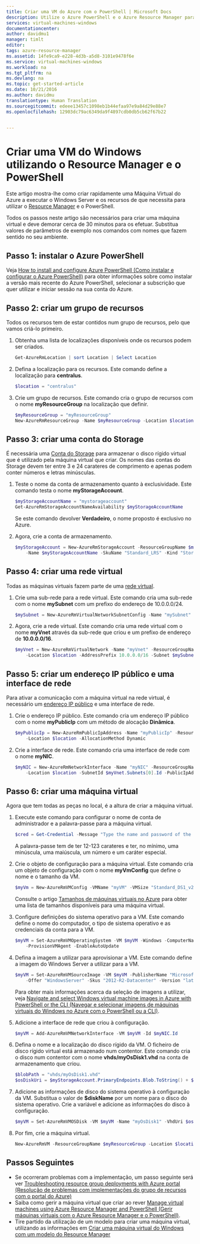 ```yaml
---
title: Criar uma VM do Azure com o PowerShell | Microsoft Docs
description: Utilize o Azure PowerShell e o Azure Resource Manager para criar facilmente uma nova VM com o Windows Server.
services: virtual-machines-windows
documentationcenter: 
author: davidmu1
manager: timlt
editor: 
tags: azure-resource-manager
ms.assetid: 14fe9ca9-e228-4d3b-a5d8-3101e9478f6e
ms.service: virtual-machines-windows
ms.workload: na
ms.tgt_pltfrm: na
ms.devlang: na
ms.topic: get-started-article
ms.date: 10/21/2016
ms.author: davidmu
translationtype: Human Translation
ms.sourcegitcommit: edeee13457c1098eb1b44efaa97e9a84d29e88e7
ms.openlocfilehash: 12903dc79ac6349da9f4897cdb0db5cb62f67b22


---
```

# <a name="create-a-windows-vm-using-resource-manager-and-powershell"></a>Criar uma VM do Windows utilizando o Resource Manager e o PowerShell
Este artigo mostra-lhe como criar rapidamente uma Máquina Virtual do Azure a executar o Windows Server e os recursos de que necessita para utilizar o [Resource Manager](../azure-resource-manager/resource-group-overview.md) e o PowerShell. 

Todos os passos neste artigo são necessários para criar uma máquina virtual e deve demorar cerca de 30 minutos para os efetuar. Substitua valores de parâmetros de exemplo nos comandos com nomes que fazem sentido no seu ambiente.

## <a name="step-1-install-azure-powershell"></a>Passo 1: instalar o Azure PowerShell
Veja [How to install and configure Azure PowerShell (Como instalar e configurar o Azure PowerShell)](../powershell-install-configure.md) para obter informações sobre como instalar a versão mais recente do Azure PowerShell, selecionar a subscrição que quer utilizar e iniciar sessão na sua conta do Azure.

## <a name="step-2-create-a-resource-group"></a>Passo 2: criar um grupo de recursos
Todos os recursos tem de estar contidos num grupo de recursos, pelo que vamos criá-lo primeiro.  

1. Obtenha uma lista de localizações disponíveis onde os recursos podem ser criados.
   
    ```powershell
    Get-AzureRmLocation | sort Location | Select Location
    ```
2. Defina a localização para os recursos. Este comando define a localização para **centralus**.
   
    ```powershell
    $location = "centralus"
    ```
3. Crie um grupo de recursos. Este comando cria o grupo de recursos com o nome **myResourceGroup** na localização que definir.
   
    ```powershell
    $myResourceGroup = "myResourceGroup"
    New-AzureRmResourceGroup -Name $myResourceGroup -Location $location
    ```

## <a name="step-3-create-a-storage-account"></a>Passo 3: criar uma conta do Storage
É necessária uma [Conta do Storage](../storage/storage-introduction.md) para armazenar o disco rígido virtual que é utilizado pela máquina virtual que criar. Os nomes das contas do Storage devem ter entre 3 e 24 carateres de comprimento e apenas podem conter números e letras minúsculas.

1. Teste o nome da conta de armazenamento quanto à exclusividade. Este comando testa o nome **myStorageAccount**.
   
    ```powershell
    $myStorageAccountName = "mystorageaccount"
    Get-AzureRmStorageAccountNameAvailability $myStorageAccountName
    ```
   
    Se este comando devolver **Verdadeiro**, o nome proposto é exclusivo no Azure. 
2. Agora, crie a conta de armazenamento.
   
    ```powershell    
    $myStorageAccount = New-AzureRmStorageAccount -ResourceGroupName $myResourceGroup `
        -Name $myStorageAccountName -SkuName "Standard_LRS" -Kind "Storage" -Location $location
    ```

## <a name="step-4-create-a-virtual-network"></a>Passo 4: criar uma rede virtual
Todas as máquinas virtuais fazem parte de uma [rede virtual](../virtual-network/virtual-networks-overview.md).

1. Crie uma sub-rede para a rede virtual. Este comando cria uma sub-rede com o nome **mySubnet** com um prefixo do endereço de 10.0.0.0/24.
   
    ```powershell
    $mySubnet = New-AzureRmVirtualNetworkSubnetConfig -Name "mySubnet" -AddressPrefix 10.0.0.0/24
    ```
2. Agora, crie a rede virtual. Este comando cria uma rede virtual com o nome **myVnet** através da sub-rede que criou e um prefixo de endereço de **10.0.0.0/16**.
   
    ```powershell
    $myVnet = New-AzureRmVirtualNetwork -Name "myVnet" -ResourceGroupName $myResourceGroup `
        -Location $location -AddressPrefix 10.0.0.0/16 -Subnet $mySubnet
    ```

## <a name="step-5-create-a-public-ip-address-and-network-interface"></a>Passo 5: criar um endereço IP público e uma interface de rede
Para ativar a comunicação com a máquina virtual na rede virtual, é necessário um [endereço IP público](../virtual-network/virtual-network-ip-addresses-overview-arm.md) e uma interface de rede.

1. Crie o endereço IP público. Este comando cria um endereço IP público com o nome **myPublicIp** com um método de alocação **Dinâmica**.
   
    ```powershell
    $myPublicIp = New-AzureRmPublicIpAddress -Name "myPublicIp" -ResourceGroupName $myResourceGroup `
        -Location $location -AllocationMethod Dynamic
    ```
2. Crie a interface de rede. Este comando cria uma interface de rede com o nome **myNIC**.
   
    ```powershell
    $myNIC = New-AzureRmNetworkInterface -Name "myNIC" -ResourceGroupName $myResourceGroup `
        -Location $location -SubnetId $myVnet.Subnets[0].Id -PublicIpAddressId $myPublicIp.Id
    ```

## <a name="step-6-create-a-virtual-machine"></a>Passo 6: criar uma máquina virtual
Agora que tem todas as peças no local, é a altura de criar a máquina virtual.

1. Execute este comando para configurar o nome de conta de administrador e a palavra-passe para a máquina virtual.

    ```powershell
    $cred = Get-Credential -Message "Type the name and password of the local administrator account."
    ```
   
    A palavra-passe tem de ter 12-123 carateres e ter, no mínimo, uma minúscula, uma maiúscula, um número e um caráter especial. 
2. Crie o objeto de configuração para a máquina virtual. Este comando cria um objeto de configuração com o nome **myVmConfig** que define o nome e o tamanho da VM.
   
    ```powershell
    $myVm = New-AzureRmVMConfig -VMName "myVM" -VMSize "Standard_DS1_v2"
    ```
   
    Consulte o artigo [Tamanhos de máquinas virtuais no Azure](virtual-machines-windows-sizes.md?toc=%2fazure%2fvirtual-machines%2fwindows%2ftoc.json) para obter uma lista de tamanhos disponíveis para uma máquina virtual.
3. Configure definições do sistema operativo para a VM. Este comando define o nome do computador, o tipo de sistema operativo e as credenciais da conta para a VM.
   
    ```powershell
    $myVM = Set-AzureRmVMOperatingSystem -VM $myVM -Windows -ComputerName "myVM" -Credential $cred `
        -ProvisionVMAgent -EnableAutoUpdate
    ```
4. Defina a imagem a utilizar para aprovisionar a VM. Este comando define a imagem do Windows Server a utilizar para a VM. 
   
    ```powershell
    $myVM = Set-AzureRmVMSourceImage -VM $myVM -PublisherName "MicrosoftWindowsServer" `
        -Offer "WindowsServer" -Skus "2012-R2-Datacenter" -Version "latest"
    ```
   
    Para obter mais informações acerca da seleção de imagens a utilizar, veja [Navigate and select Windows virtual machine images in Azure with PowerShell or the CLI (Navegar e selecionar imagens de máquinas virtuais do Windows no Azure com o PowerShell ou a CLI)](virtual-machines-windows-cli-ps-findimage.md?toc=%2fazure%2fvirtual-machines%2fwindows%2ftoc.json).
5. Adicione a interface de rede que criou à configuração.
   
    ```powershell
    $myVM = Add-AzureRmVMNetworkInterface -VM $myVM -Id $myNIC.Id
    ```
6. Defina o nome e a localização do disco rígido da VM. O ficheiro de disco rígido virtual está armazenado num contentor. Este comando cria o disco num contentor com o nome **vhds/myOsDisk1.vhd** na conta de armazenamento que criou.
   
    ```powershell
    $blobPath = "vhds/myOsDisk1.vhd"
    $osDiskUri = $myStorageAccount.PrimaryEndpoints.Blob.ToString() + $blobPath
    ```
7. Adicione as informações de disco do sistema operativo à configuração da VM. Substitua o valor de **$diskName** por um nome para o disco do sistema operativo. Crie a variável e adicione as informações do disco à configuração.
   
    ```powershell
    $myVM = Set-AzureRmVMOSDisk -VM $myVM -Name "myOsDisk1" -VhdUri $osDiskUri -CreateOption fromImage
    ```
8. Por fim, crie a máquina virtual.
   
    ```powershell
    New-AzureRmVM -ResourceGroupName $myResourceGroup -Location $location -VM $myVM
    ```

## <a name="next-steps"></a>Passos Seguintes
* Se ocorreram problemas com a implementação, um passo seguinte será ver [Troubleshooting resource group deployments with Azure portal (Resolução de problemas com implementações do grupo de recursos com o portal do Azure)](../resource-manager-troubleshoot-deployments-portal.md)
* Saiba como gerir a máquina virtual que criar ao rever [Manage virtual machines using Azure Resource Manager and PowerShell (Gerir máquinas virtuais com o Azure Resource Manager e o PowerShell)](virtual-machines-windows-ps-manage.md?toc=%2fazure%2fvirtual-machines%2fwindows%2ftoc.json).
* Tire partido da utilização de um modelo para criar uma máquina virtual, utilizando as informações em [Criar uma máquina virtual do Windows com um modelo do Resource Manager](virtual-machines-windows-ps-template.md?toc=%2fazure%2fvirtual-machines%2fwindows%2ftoc.json)




<!--HONumber=Nov16_HO5-->


